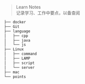 > Learn Notes  
> 记录学习、工作中要点，以备查阅

```bash
├── docker
├── Git
├── language
│   ├── cpp
│   ├── java
│   └── js
├── Linux
│   ├── command
│   ├── LAMP
│   ├── script
│   └── server
├── mac
└── points

```
